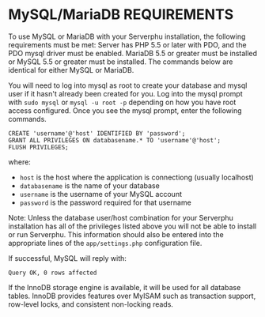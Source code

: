 # MySQL/MariaDB REQUIREMENTS

To use MySQL or MariaDB with your Serverphu installation, the following
requirements must be met: Server has PHP 5.5 or later with PDO, and the PDO
mysql driver must be enabled. MariaDB 5.5 or greater must be installed or
MySQL 5.5 or greater must be installed. The commands below are identical for
either MySQL or MariaDB.

You will need to log into mysql as root to create your database and
mysql user if it hasn't already been created for you. Log into the mysql prompt
with `sudo mysql` or `mysql -u root -p` depending on how you have root access
configured. Once you see the mysql prompt, enter the following commands.

```mysql
CREATE 'username'@'host' IDENTIFIED BY 'password';
GRANT ALL PRIVILEGES ON databasename.* TO 'username'@'host';
FLUSH PRIVILEGES;
```

where:
- `host` is the host where the application is connectiong (usually localhost)
- `databasename` is the name of your database
- `username` is the username of your MySQL account
- `password` is the password required for that username

Note: Unless the database user/host combination for your Serverphu installation
has all of the privileges listed above you will not be able to install or run 
Serverphu. This information should also be entered into the appropriate lines
of the `app/settings.php` configuration file.

If successful, MySQL will reply with:

```
Query OK, 0 rows affected
```

If the InnoDB storage engine is available, it will be used for all database
tables. InnoDB provides features over MyISAM such as transaction support,
row-level locks, and consistent non-locking reads.
